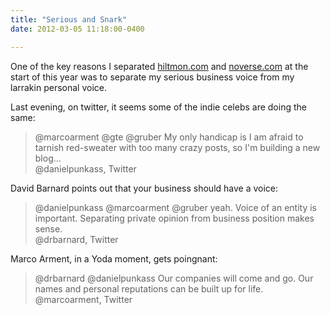 ```yaml
---
title: "Serious and Snark"
date: 2012-03-05 11:18:00-0400

---
```


One of the key reasons I separated [hiltmon.com](https://hiltmon.com) and [noverse.com](https://www.noverse.com) at the start of this year was to separate my serious business voice from my larrakin personal voice.

Last evening, on twitter, it seems some of the indie celebs are doing the same:

> @marcoarment @gte @gruber My only handicap is I am afraid to tarnish red-sweater with too many crazy posts, so I'm building a new blog...  
> @danielpunkass, Twitter

David Barnard points out that your business should have a voice:

> @danielpunkass @marcoarment @gruber yeah. Voice of an entity is important. Separating private opinion from business position makes sense.  
> @drbarnard, Twitter

Marco Arment, in a Yoda moment, gets poingnant:

> @drbarnard @danielpunkass Our companies will come and go. Our names and personal reputations can be built up for life.  
> @marcoarment, Twitter

